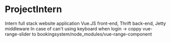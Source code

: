 # ProjectIntern
Intern full stack website application Vue.JS front-end, Thrift back-end, Jetty middleware
In case of can't using keyboard when login -> coppy vue-range-slider to bookingsystem/node_modules/vue-range-component
